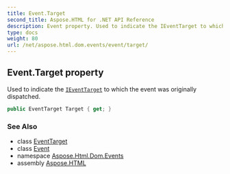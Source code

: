 ```yaml
---
title: Event.Target
second_title: Aspose.HTML for .NET API Reference
description: Event property. Used to indicate the IEventTarget to which the event was originally dispatched
type: docs
weight: 80
url: /net/aspose.html.dom.events/event/target/
---
```

## Event.Target property

Used to indicate the [`IEventTarget`](../../ieventtarget/) to which the event was originally dispatched.

```csharp
public EventTarget Target { get; }
```

### See Also

* class [EventTarget](../../../aspose.html.dom/eventtarget/)
* class [Event](../)
* namespace [Aspose.Html.Dom.Events](../../../aspose.html.dom.events/)
* assembly [Aspose.HTML](../../../)
